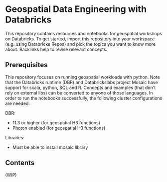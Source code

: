 # Geospatial Data Engineering with Databricks

This repository contains resources and notebooks for geospatial workshops on Databricks. To get started, import this repository into your workspace (e.g. using Databricks Repos) and pick the topics you want to know more about. Backlinks help to revise relevant concepts.

## Prerequisites

This repository focuses on running geospatial workloads with python. Note that the Databricks runtime (DBR) and Databrickslabs project Mosaic have support for scala, python, SQL and R. Concepts and examples (that don't rely on external libs) can be converted to anyone of those languages.
In order to run the notebooks successfully, the following cluster configurations are needed:

DBR:
- 11.3 or higher (for geospatial H3 functions)
- Photon enabled (for geospatial H3 functions)

Libraries:
- Must be able to install mosaic library


## Contents

(WIP)
